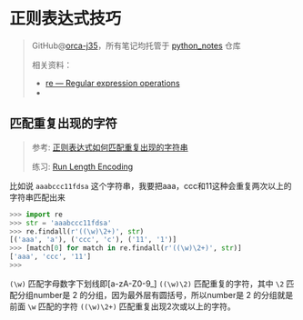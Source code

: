 # 正则表达式技巧
> GitHub@[orca-j35](https://github.com/orca-j35)，所有笔记均托管于 [python_notes](https://github.com/orca-j35/python_notes) 仓库
>
> 相关资料：
>
> - [re — Regular expression operations](https://docs.python.org/3/library/re.html#module-re)
> - 

## 匹配重复出现的字符

> 参考: [正则表达式如何匹配重复出现的字符串](https://segmentfault.com/q/1010000009828634)
>
> 练习: [Run Length Encoding](https://exercism.io/my/solutions/095b89ccbd7a4cb6b340915f30c09db5)

比如说 `aaabccc11fdsa` 这个字符串，我要把aaa，ccc和11这种会重复两次以上的字符串匹配出来

```python
>>> import re
>>> str = 'aaabccc11fdsa'
>>> re.findall(r'((\w)\2+)', str)
[('aaa', 'a'), ('ccc', 'c'), ('11', '1')]
>>> [match[0] for match in re.findall(r'((\w)\2+)', str)]
['aaa', 'ccc', '11']
>>> 
```

`(\w)` 匹配字母数字下划线即[a-zA-Z0-9_]
`((\w)\2)` 匹配重复的字符，其中 `\2` 匹配分组number是 2 的分组，因为最外层有圆括号，所以number是 2 的分组就是前面 `\w` 匹配的字符 
`((\w)\2+)` 匹配重复出现2次或以上的字符。

